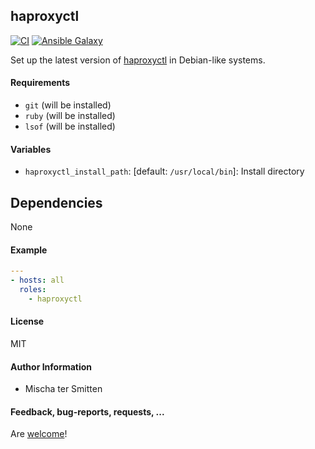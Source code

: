 ## haproxyctl

[![CI](https://github.com/Oefenweb/ansible-haproxyctl/workflows/CI/badge.svg)](https://github.com/Oefenweb/ansible-haproxyctl/actions?query=workflow%3ACI)
[![Ansible Galaxy](http://img.shields.io/badge/ansible--galaxy-haproxyctl-blue.svg)](https://galaxy.ansible.com/Oefenweb/haproxyctl)

Set up the latest version of [haproxyctl](https://github.com/tersmitten/haproxyctl) in Debian-like systems.

#### Requirements

* `git` (will be installed)
* `ruby` (will be installed)
* `lsof` (will be installed)

#### Variables

* `haproxyctl_install_path`: [default: `/usr/local/bin`]: Install directory

## Dependencies

None

#### Example

```yaml
---
- hosts: all
  roles:
    - haproxyctl
```

#### License

MIT

#### Author Information

* Mischa ter Smitten

#### Feedback, bug-reports, requests, ...

Are [welcome](https://github.com/Oefenweb/ansible-haproxyctl/issues)!
